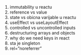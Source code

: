 1. immutability u reactu
2. reference vs value
3. state vs obicna varijable u reactu
4. useEffect vs useLayoutEffect
5. controlled vs uncontrolled inputs
6. destructuring arrays and objects
7. why do we need keys in react
8. sta je singleton
9. rel=”noreferrer”
